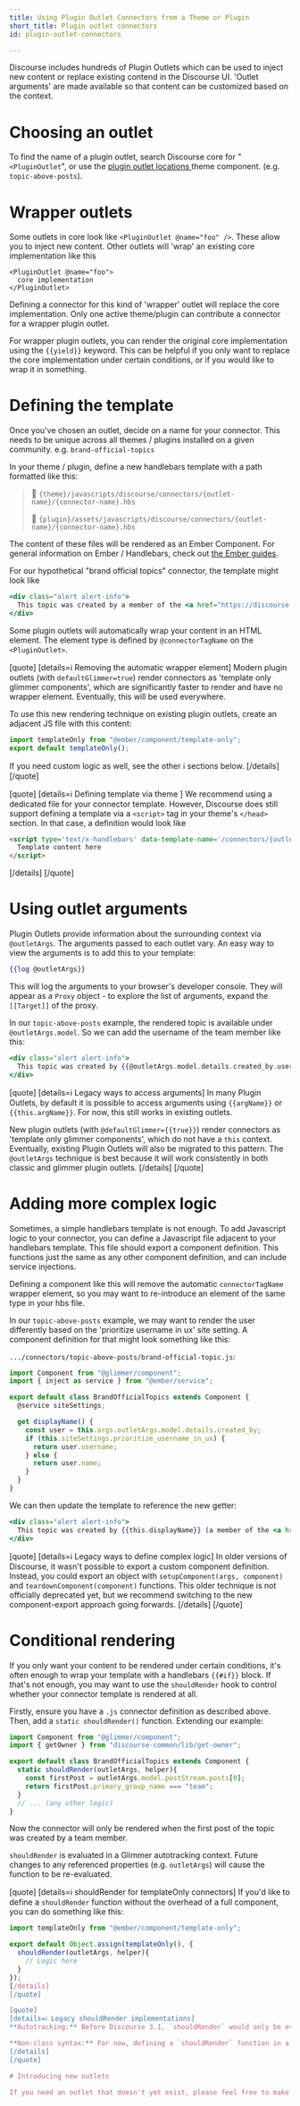 ```yaml
---
title: Using Plugin Outlet Connectors from a Theme or Plugin
short_title: Plugin outlet connectors
id: plugin-outlet-connectors

---
```

Discourse includes hundreds of Plugin Outlets which can be used to inject new content or replace existing contend in the Discourse UI. 'Outlet arguments' are made available so that content can be customized based on the context.

# Choosing an outlet

To find the name of a plugin outlet, search Discourse core for "`<PluginOutlet`", or use the [plugin outlet locations ](https://meta.discourse.org/t/plugin-outlet-locations-theme-component/100673) theme component. (e.g. `topic-above-posts`).


# Wrapper outlets

Some outlets in core look like `<PluginOutlet @name="foo" />`. These allow you to inject new content. Other outlets will 'wrap' an existing core implementation like this

```
<PluginOutlet @name="foo">
  core implementation
</PluginOutlet>
```
Defining a connector for this kind of 'wrapper' outlet will replace the core implementation. Only one active theme/plugin can contribute a connector for a wrapper plugin outlet.

For wrapper plugin outlets, you can render the original core implementation using the `{{yield}}` keyword. This can be helpful if you only want to replace the core implementation under certain conditions, or if you would like to wrap it in something.

# Defining the template

Once you've chosen an outlet, decide on a name for your connector. This needs to be unique across all themes / plugins installed on a given community. e.g. `brand-official-topics`

In your theme / plugin, define a new handlebars template with a path formatted like this:

> :art: `{theme}/javascripts/discourse/connectors/{outlet-name}/{connector-name}.hbs`
> 
> :electric_plug: `{plugin}/assets/javascripts/discourse/connectors/{outlet-name}/{connector-name}.hbs`

The content of these files will be rendered as an Ember Component. For general information on Ember / Handlebars, check out [the Ember guides](https://guides.emberjs.com/release/components/).

For our hypothetical "brand official topics" connector, the template might look like

```handlebars
<div class="alert alert-info">
  This topic was created by a member of the <a href="https://discourse.org/team">Discourse Team</a>
</div>
```

Some plugin outlets will automatically wrap your content in an HTML element. The element type is defined by `@connectorTagName` on the `<PluginOutlet>`.

[quote]
[details=ℹ️ Removing the automatic wrapper element]
Modern plugin outlets (with `defaultGlimmer=true`) render connectors as 'template only glimmer components', which are significantly faster to render and have no wrapper element. Eventually, this will be used everywhere. 

To use this new rendering technique on existing plugin outlets, create an adjacent JS file with this content:

```javascript
import templateOnly from "@ember/component/template-only";
export default templateOnly();
```

If you need custom logic as well, see the other ℹ️ sections below.
[/details]
[/quote]

[quote]
[details=ℹ️ Defining template via theme </head>]
We recommend using a dedicated file for your connector template. However, Discourse does still support defining a template via a `<script>` tag in your theme's `</head>` section. In that case, a definition would look like 

```html
<script type='text/x-handlebars' data-template-name='/connectors/{outlet-name}/{connector-name}'>
  Template content here
</script>
```
[/details]
[/quote]



# Using outlet arguments
Plugin Outlets provide information about the surrounding context via `@outletArgs`. The arguments passed to each outlet vary. An easy way to view the arguments is to add this to your template:

```handlebars
{{log @outletArgs}}
```
This will log the arguments to your browser's developer console. They will appear as a `Proxy` object - to explore the list of arguments, expand the `[[Target]]` of the proxy.

In our `topic-above-posts` example, the rendered topic is available under `@outletArgs.model`. So we can add the username of the team member like this:

```handlebars
<div class="alert alert-info">
  This topic was created by {{@outletArgs.model.details.created_by.username}} (a member of the <a href="https://discourse.org/team">Discourse Team</a>)
</div>
```

[quote]
[details=ℹ️ Legacy ways to access arguments]
In many Plugin Outlets, by default it is possible to access arguments using `{{argName}}` or `{{this.argName}}`. For now, this still works in existing outlets.

New plugin outlets (with `@defaultGlimmer={{true}}`) render connectors as 'template only glimmer components', which do not have a `this` context. Eventually, existing Plugin Outlets will also be migrated to this pattern. The `@outletArgs` technique is best because it will work consistently in both classic and glimmer plugin outlets.
[/details]
[/quote]

# Adding more complex logic

Sometimes, a simple handlebars template is not enough. To add Javascript logic to your connector, you can define a Javascript file adjacent to your handlebars template. This file should export a component definition. This functions just the same as any other component definition, and can include service injections.

Defining a component like this will remove the automatic `connectorTagName` wrapper element, so you may want to re-introduce an element of the same type in your hbs file.

In our `topic-above-posts` example, we may want to render the user differently based on the 'prioritize username in ux' site setting. A component definition for that might look something like this: 

`.../connectors/topic-above-posts/brand-official-topic.js`:
```javascript
import Component from "@glimmer/component";
import { inject as service } from "@ember/service";

export default class BrandOfficialTopics extends Component {
  @service siteSettings;

  get displayName() {
    const user = this.args.outletArgs.model.details.created_by;
    if (this.siteSettings.prioritize_username_in_ux) {
      return user.username;
    } else {
      return user.name;
    }
  }
}
```

We can then update the template to reference the new getter:

```handlebars
<div class="alert alert-info">
  This topic was created by {{this.displayName}} (a member of the <a href="https://discourse.org/team">Discourse Team</a>)
</div>
```

[quote]
[details=ℹ️ Legacy ways to define complex logic]
In older versions of Discourse, it wasn't possible to export a custom component definition. Instead, you could export an object with `setupComponent(args, component)` and `teardownComponent(component)` functions. This older technique is not officially deprecated yet, but we recommend switching to the new component-export approach going forwards.
[/details]
[/quote]

# Conditional rendering

If you only want your content to be rendered under certain conditions, it's often enough to wrap your template with a handlebars `{{#if}}` block. If that's not enough, you may want to use the `shouldRender` hook to control whether your connector template is rendered at all.

Firstly, ensure you have a `.js` connector definition as described above. Then, add a `static shouldRender()` function. Extending our example:

```javascript
import Component from "@glimmer/component";
import { getOwner } from "discourse-common/lib/get-owner";

export default class BrandOfficialTopics extends Component {
  static shouldRender(outletArgs, helper){
    const firstPost = outletArgs.model.postStream.posts[0];
    return firstPost.primary_group_name === "team";
  }
  // ... (any other logic)
}
```
Now the connector will only be rendered when the first post of the topic was created by a team member.

`shouldRender` is evaluated in a Glimmer autotracking context. Future changes to any referenced properties (e.g. `outletArgs`) will cause the function to be re-evaluated.

[quote]
[details=ℹ️ shouldRender for templateOnly connectors]
If you'd like to define a `shouldRender` function without the overhead of a full component, you can do something like this:

```javascript
import templateOnly from "@ember/component/template-only";

export default Object.assign(templateOnly(), {
  shouldRender(outletArgs, helper){
    // Logic here
  }
});
[/details]
[/quote]

[quote]
[details=ℹ️ Legacy shouldRender implementations]
**Autotracking:** Before Discourse 3.1, `shouldRender` would only be evaluated during initial render. Changes to referenced properties would not cause the function to be re-evaluated.

**Non-class syntax:** For now, defining a `shouldRender` function in a plain (non-class) javascript object is still supported, but we recommend moving towards a class-based or templateOnly-based syntax going forward.
[/details]
[/quote]

# Introducing new outlets

If you need an outlet that doesn't yet exist, please feel free to make a pull request, or open a topic in #dev.
